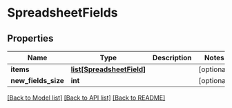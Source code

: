 # SpreadsheetFields

## Properties
Name | Type | Description | Notes
------------ | ------------- | ------------- | -------------
**items** | [**list[SpreadsheetField]**](SpreadsheetField.md) |  | [optional] 
**new_fields_size** | **int** |  | [optional] 

[[Back to Model list]](../README.md#documentation-for-models) [[Back to API list]](../README.md#documentation-for-api-endpoints) [[Back to README]](../README.md)


